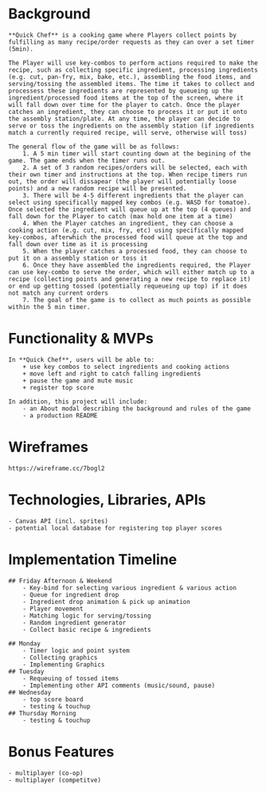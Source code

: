 # Background
    **Quick Chef** is a cooking game where Players collect points by fulfilling as many recipe/order requests as they can over a set timer (5min).

    The Player will use key-combos to perform actions required to make the recipe, such as collecting specific ingredient, processing ingredients (e.g. cut, pan-fry, mix, bake, etc.), assembling the food items, and serving/tossing the assembled items. The time it takes to collect and processess these ingredients are represented by queueing up the ingredient/processed food items at the top of the screen, where it will fall down over time for the player to catch. Once the player catches an ingredient, they can choose to process it or put it onto the assembly station/plate. At any time, the player can decide to serve or toss the ingredients on the assembly station (if ingredients match a currently required recipe, will serve, otherwise will toss)
    
    The general flow of the game will be as follows:
        1. A 5 min timer will start counting down at the begining of the game. The game ends when the timer runs out.
        2. A set of 3 random recipes/orders will be selected, each with their own timer and instructions at the top. When recipe timers run out, the order will dissapear (the player will potentially loose points) and a new random recipe will be presented.
        3. There will be 4-5 different ingredients that the player can select using specifically mapped key combos (e.g. WASD for tomatoe). Once selected the ingredient will queue up at the top (4 queues) and fall down for the Player to catch (max hold one item at a time)
        4. When the Player catches an ingredient, they can choose a cooking action (e.g. cut, mix, fry, etc) using specifically mapped key-combos, afterwhich the processed food will queue at the top and fall down over time as it is processing
        5. When the player catches a processed food, they can choose to put it on a assembly station or toss it
        6. Once they have assembled the ingredients required, the Player can use key-combo to serve the order, which will either match up to a recipe (collecting points and generating a new recipe to replace it) or end up getting tossed (potentially requeueing up top) if it does not match any current orders
        7. The goal of the game is to collect as much points as possible within the 5 min timer.


# Functionality & MVPs

    In **Quick Chef**, users will be able to:
        + use key combos to select ingredients and cooking actions
        + move left and right to catch falling ingredients
        + pause the game and mute music
        + register top score

    In addition, this project will include:
        - an About modal describing the background and rules of the game
        - a production README


# Wireframes

    https://wireframe.cc/7bogl2


# Technologies, Libraries, APIs

    - Canvas API (incl. sprites)
    - potential local database for registering top player scores


# Implementation Timeline

    ## Friday Afternoon & Weekend
        - Key-bind for selecting various ingredient & various action
        - Queue for ingredient drop
        - Ingredient drop animation & pick up animation
        - Player movement
        - Matching logic for serving/tossing
        - Random ingredient generator
        - Collect basic recipe & ingredients

    ## Monday
        - Timer logic and point system
        - Collecting graphics
        - Implementing Graphics
    ## Tuesday
        - Requeuing of tossed items
        - Implementing other API comments (music/sound, pause)
    ## Wednesday
        - top score board
        - testing & touchup
    ## Thursday Morning
        - testing & touchup

# Bonus Features
    - multiplayer (co-op)
    - multiplayer (competitve)
